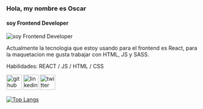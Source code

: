 ### Hola, my nombre es Oscar
#### soy Frontend Developer
![soy Frontend Developer](https://oscar-rapray.netlify.app/img/banner-desktop.jpg)

Actualmente la tecnologia que estoy usando para el frontend es React, para la maquetacion me gusta trabajar con HTML, JS y SASS.

Habilidades: REACT / JS / HTML / CSS



[<img src='https://cdn.jsdelivr.net/npm/simple-icons@3.0.1/icons/github.svg' alt='github' height='40'>](https://github.com/oscarrapray)  [<img src='https://cdn.jsdelivr.net/npm/simple-icons@3.0.1/icons/linkedin.svg' alt='linkedin' height='40'>](https://www.linkedin.com/in/https://www.linkedin.com/in/oscar-rapray-0656a275//)  [<img src='https://cdn.jsdelivr.net/npm/simple-icons@3.0.1/icons/twitter.svg' alt='twitter' height='40'>](https://twitter.com/https://twitter.com/Oscar_Rapray)  

[![Top Langs](https://github-readme-stats.vercel.app/api/top-langs/?username=oscarrapray)](https://github.com/anuraghazra/github-readme-stats)

